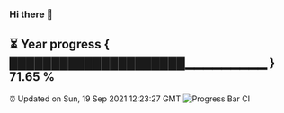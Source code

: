 ### Hi there 👋
⏳ Year progress { █████████████████████▁▁▁▁▁▁▁▁▁ } 71.65 %
---
⏰ Updated on Sun, 19 Sep 2021 12:23:27 GMT
![Progress Bar CI](https://github.com/liununu/liununu/workflows/Progress%20Bar%20CI/badge.svg)
